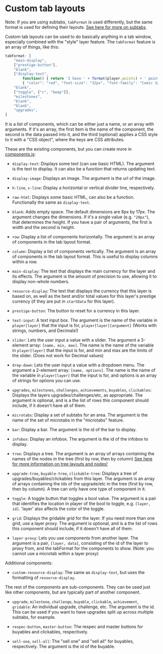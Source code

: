 # Custom tab layouts

Note: If you are using subtabs, `tabFormat` is used differently, but the same format is used for defining their layouts. [See here for more on subtabs](subtabs-and-microtabs.md).

Custom tab layouts can be used to do basically anything in a tab window, especially combined with the "style" layer feature. The `tabFormat` feature is an array of things, like this:

```js
tabFormat: [
    "main-display",
    ["prestige-button"],
    "blank",
    ["display-text",
        function() { return 'I have ' + format(player.points) + ' pointy points!' },
        { "color": "red", "font-size": "32px", "font-family": "Comic Sans MS" }],
    "blank",
    ["toggle", ["c", "beep"]],
    "milestones",
    "blank",
    "blank",
    "upgrades",
]
```

It is a list of components, which can be either just a name, or an array with arguments. If it's an array, the first item is the name of the component, the second is the data passed into it, and the third (optional) applies a CSS style to it with a "CSS object", where the keys are CSS attributes.

These are the existing components, but you can create more in [components.js](/js/technical/components.js):

- `display-text`: Displays some text (can use basic HTML). The argument is the text to display. It can also be a function that returns updating text.

- `display-image`: Displays an image. The argument is the url of the image.

- `h-line`, `v-line`: Display a horizontal or vertical divider line, respectively.

- `raw-html`: Displays some basic HTML, can also be a function. Functionally the same as `display-text`.

- `blank`: Adds empty space. The default dimensions are 8px by 17px. The argument changes the dimensions. If it's a single value (e.g. `"20px"`), that determines the height. If you have a pair of arguments, the first is width and the second is height.

- `row`: Display a list of components horizontally. The argument is an array of components in the tab layout format.

- `column`: Display a list of components vertically. The argument is an array of components in the tab layout format. This is useful to display columns within a row.

- `main-display`: The text that displays the main currency for the layer and its effects. The argument is the amount of precision to use, allowing it to display non-whole numbers.

- `resource-display`: The text that displays the currency that this layer is based on, as well as the best and/or total values for this layer's prestige currency (if they are put in `startData` for this layer).

- `prestige-button`: The button to reset for a currency in this layer.

- `text-input`: A text input box. The argument is the name of the variable in `player[layer]` that the input is for, `player[layer][argument]`
    (Works with strings, numbers, and Decimals!)

- `slider`: Lets the user input a value with a slider. The argument a 3-element array: `[name, min, max]`.
    The name is the name of the variable in `player[layer]` that the input is for, and min and max are the limits of the slider.
    (Does not work for Decimal values)

- `drop-down`: Lets the user input a value with a dropdown menu. The argument a 2-element array: `[name, options]`.
    The name is the name of the variable in `player[layer]` that the input is for, and options is an array of strings for options you can use.

- `upgrades`, `milestones`, `challenges`, `achievements`, `buyables`, `clickables`: Displays the layers upgrades/challenges/etc, as appropriate. The argument is optional, and is a the list of rows this component should include, if it doesn't have all of them.

- `microtabs`: Display a set of subtabs for an area. The argument is the name of the set of microtabs in the "microtabs" feature.

- `bar`: Display a bar. The argument is the id of the bar to display.

- `infobox`: Display an infobox. The argument is the id of the infobox to display.

- `tree`: Displays a tree. The argument is an array of arrays containing the names of the nodes in the tree (first by row, then by column)
    [See here for more information on tree layouts and nodes!](trees-and-tree-customization.md)

- `upgrade-tree`, `buyable-tree`, `clickable-tree`: Displays a tree of upgrades/buyables/clickables from this layer. The argument is an array of arrays containing the ids of the upgrade/etc in the tree (first by row, then by column). A tree can only have one type of component in it.

- `toggle`: A toggle button that toggles a bool value. The argument is a pair that identifies the location in player of the bool to toggle, e.g. `[layer, id]`. 'layer' also affects the color of the toggle.

- `grid`: Displays the gridable grid for the layer. If you need more than one grid, use a layer proxy. The argument is optional, and is a the list of rows this component should include, if it doesn't have all of them.

- `layer-proxy`: Lets you use components from another layer. The argument is a pair, `[layer, data]`, consisting of the id of the layer to proxy from, and the tabFormat for the components to show.
    (Note: you cannot use a microtab within a layer proxy)

Additional components:

- `custom-resource-display`: The same as `display-text`, but uses the formatting of `resource-display`.

The rest of the components are sub-components. They can be used just like other components, but are typically part of another component.

- `upgrade`, `milestone`, `challenge`, `buyable`, `clickable`, `achievement`, `gridable`: An individual upgrade, challenge, etc. The argument is the id. This can be used if you want to have upgrades split up across multiple subtabs, for example.

- `respec-button`, `master-button`: The respec and master buttons for buyables and clickables, respectively.

- `sell-one`, `sell-all`: The "sell one" and "sell all" for buyables, respectively. The argument is the id of the buyable.
